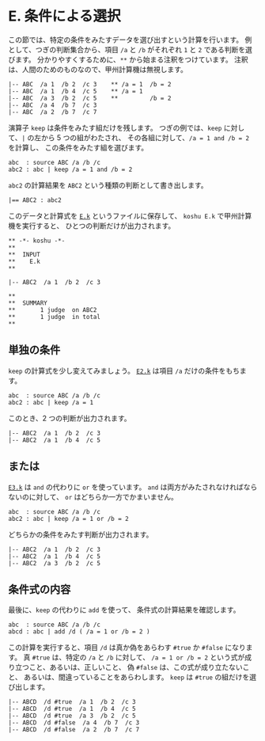 # E. 条件による選択


この節では、特定の条件をみたすデータを選び出すという計算を行います。
例として、つぎの判断集合から、項目 `/a` と `/b`
がそれぞれ `1` と `2` である判断を選びます。
分かりやすくするために、`**` から始まる注釈をつけています。
注釈は、人間のためのものなので、甲州計算機は無視します。

``` text
|-- ABC  /a 1  /b 2  /c 3    ** /a = 1  /b = 2
|-- ABC  /a 1  /b 4  /c 5    ** /a = 1
|-- ABC  /a 3  /b 2  /c 5    **         /b = 2
|-- ABC  /a 4  /b 7  /c 3
|-- ABC  /a 2  /b 7  /c 7
```

演算子 `keep` は条件をみたす組だけを残します。
つぎの例では、`keep` に対して、`|` の左から 5 つの組がわたされ、
その各組に対して、`/a = 1 and /b = 2` を計算し、
この条件をみたす組を選びます。

``` text
abc  : source ABC /a /b /c
abc2 : abc | keep /a = 1 and /b = 2
```

`abc2` の計算結果を `ABC2` という種類の判断として書き出します。

``` text
|== ABC2 : abc2
```

このデータと計算式を [`E.k`][E.k] というファイルに保存して、
`koshu E.k` で甲州計算機を実行すると、
ひとつの判断だけが出力されます。

``` text
** -*- koshu -*-
**  
**  INPUT
**    E.k
**    

|-- ABC2  /a 1  /b 2  /c 3

**  
**  SUMMARY
**       1 judge  on ABC2
**       1 judge  in total
**
```


## 単独の条件

`keep` の計算式を少し変えてみましょう。
[`E2.k`][E2.k] は項目 `/a` だけの条件をもちます。

``` text
abc  : source ABC /a /b /c
abc2 : abc | keep /a = 1
```

このとき、2 つの判断が出力されます。

``` text
|-- ABC2  /a 1  /b 2  /c 3
|-- ABC2  /a 1  /b 4  /c 5
```


## または

[`E3.k`][E3.k] は `and` の代わりに `or` を使っています。
`and` は両方がみたされなければならないのに対して、
`or` はどちらか一方でかまいません。

``` text
abc  : source ABC /a /b /c
abc2 : abc | keep /a = 1 or /b = 2
```

どちらかの条件をみたす判断が出力されます。

``` text
|-- ABC2  /a 1  /b 2  /c 3
|-- ABC2  /a 1  /b 4  /c 5
|-- ABC2  /a 3  /b 2  /c 5
```


## 条件式の内容

最後に、`keep` の代わりに `add` を使って、
条件式の計算結果を確認します。

``` text
abc  : source ABC /a /b /c
abcd : abc | add /d ( /a = 1 or /b = 2 )
```

この計算を実行すると、項目 `/d` は真か偽をあらわす
`#true` か `#false` になります。
真 `#true` は、特定の `/a` と `/b` に対して、
`/a = 1 or /b = 2` という式が成り立つこと、あるいは、正しいこと、
偽 `#false` は、この式が成り立たないこと、
あるいは、間違っていることをあらわします。
`keep` は `#true` の組だけを選び出します。

``` text
|-- ABCD  /d #true  /a 1  /b 2  /c 3
|-- ABCD  /d #true  /a 1  /b 4  /c 5
|-- ABCD  /d #true  /a 3  /b 2  /c 5
|-- ABCD  /d #false  /a 4  /b 7  /c 3
|-- ABCD  /d #false  /a 2  /b 7  /c 7
```


[E.k]:  ../E/E.k
[E2.k]: ../E/E2.k
[E3.k]: ../E/E3.k
[E4.k]: ../E/E4.k

